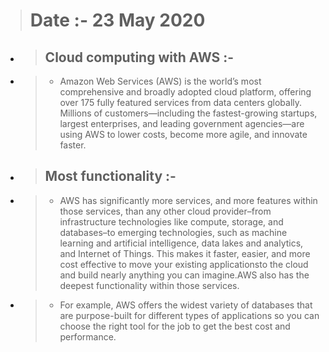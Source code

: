 > # Date :- 23 May 2020
- > ## Cloud computing with AWS :-
- > - Amazon Web Services (AWS) is the world’s most comprehensive and broadly adopted cloud platform, offering over 175 fully featured 
services from data centers globally. Millions of customers—including the fastest-growing startups, largest enterprises, and leading 
government agencies—are using AWS to lower costs, become more agile, and innovate faster.

- > ## Most functionality :-
- > - AWS has significantly more services, and more features within those services, than any other cloud provider–from infrastructure 
technologies like compute, storage, and databases–to emerging technologies, such as machine learning and artificial intelligence, 
data lakes and analytics, and Internet of Things. This makes it faster, easier, and more cost effective to move your existing 
applicationsto the cloud and build nearly anything you can imagine.AWS also has the deepest functionality within those services.

- > - For example, AWS offers the widest variety of databases that are purpose-built for different types of applications so you can choose 
the right tool for the job to get the best cost and performance.


